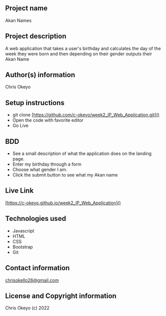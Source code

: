 ## Project name

Akan Names

## Project description

A web application that takes a user's birthday and calculates the day of the week they were born and then depending on their gender outputs their Akan Name

## Author(s) information

Chris Okeyo

## Setup instructions

- git clone [https://github.com/c-okeyo/week2_IP_Web_Application.git]()
- Open the code with favorite editor
- Go Live

## BDD

-  See a  small description of what the application does on the landing page.
-  Enter my birthday through a form
-  Choose what gender I am.
-  Click the submit button to see what my Akan name

## Live Link

[https://c-okeyo.github.io/week2_IP_Web_Application]()

## Technologies used

- Javascript
- HTML
- CSS
- Bootstrap
- Git

## Contact information

[chrisokello26@gmail.com]()

## License and Copyright information

Chris Okeyo (c) 2022
